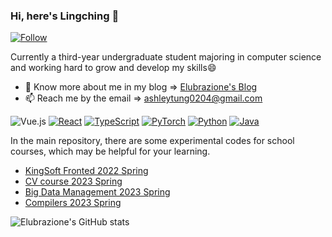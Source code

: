 ### Hi, here's Lingching 👋

[![Follow](https://img.shields.io/badge/-Follow%20me%20on%20Instagram-E4405F?style=for-the-badge&logo=instagram&logoColor=white)](https://www.instagram.com/lingchingram/)

Currently a third-year undergraduate student majoring in computer science and working hard to grow and develop my skills😄

- 🌱 Know more about me in my blog => [Elubrazione's Blog](https://elubrazione.github.io/)
- 📫 Reach me by the email => [ashleytung0204@gmail.com](mailto:ashleytung0204@gmail.com "welcome")

![Vue.js](https://img.shields.io/badge/-Vue.js-4FC08D?style=flat-square&logo=Vue.js&logoColor=ffffff)
[![React](https://img.shields.io/badge/-React-61DAFB?style=flat-square&logo=react&logoColor=ffffff)](https://reactjs.org/)
[![TypeScript](https://img.shields.io/badge/-TypeScript-007ACC?style=flat-square&logo=typescript&logoColor=ffffff)](https://www.typescriptlang.org/)
[![PyTorch](https://img.shields.io/badge/PyTorch-EE4C2C?style=flat-square&logo=pytorch&logoColor=white)](https://pytorch.org/)
[![Python](https://img.shields.io/badge/-Python-3776AB?style=flat-square&logo=python&logoColor=ffffff)](https://www.python.org/)
[![Java](https://img.shields.io/badge/-Java-007396?style=flat-square&logo=java&logoColor=ffffff)](https://www.java.com/)

In the main repository, there are some experimental codes for school courses, which may be helpful for your learning.
- [KingSoft Fronted 2022 Spring](https://github.com/Elubrazione/FrontCourseCode)
- [CV course 2023 Spring](https://github.com/Elubrazione/cv_labs_hust)
- [Big Data Management 2023 Spring](https://github.com/Elubrazione/bdm_labs_hust)
- [Compilers 2023 Spring](https://github.com/Elubrazione/compilers_labs_hust)

![Elubrazione's GitHub stats](https://github-readme-stats.vercel.app/api?username=Elubrazione&show_icons=true&theme=tokyonight)

